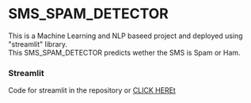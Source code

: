 # SMS_SPAM_DETECTOR
This is a Machine Learning and NLP baseed project and deployed using "streamlit" library.<br>
This SMS_SPAM_DETECTOR predicts wether the SMS is Spam or Ham.
<br>
### Streamlit
Code for streamlit in the repository or <a href="https://github.com/FaizanShaikh-3033/SMS_SPAM_DETECTOR/blob/main/APP.py">CLICK HEREt</a>
